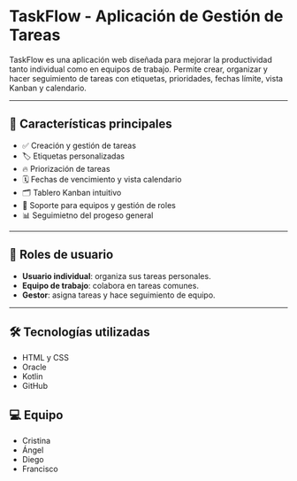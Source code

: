 # TaskFlow - Aplicación de Gestión de Tareas

TaskFlow es una aplicación web diseñada para mejorar la productividad tanto individual como en equipos de trabajo.
Permite crear, organizar y hacer seguimiento de tareas con etiquetas, prioridades, fechas límite, vista Kanban y calendario.

---

## 🚀 Características principales

- ✅ Creación y gestión de tareas
- 🏷️ Etiquetas personalizadas
- 🔥 Priorización de tareas
- 🗓️ Fechas de vencimiento y vista calendario
- 🗂️ Tablero Kanban intuitivo
- 👥 Soporte para equipos y gestión de roles
- 📊 Seguimietno del progeso general

---

## 👥 Roles de usuario

- **Usuario individual**: organiza sus tareas personales.
- **Equipo de trabajo**: colabora en tareas comunes.
- **Gestor**: asigna tareas y hace seguimiento de equipo.

---

## 🛠️ Tecnologías utilizadas
- HTML y CSS
- Oracle
- Kotlin 
- GitHub

## 💻 Equipo

- Cristina
- Ángel
- Diego
- Francisco